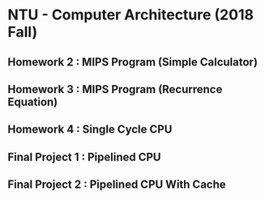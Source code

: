# NTU - Computer Architecture (2018 Fall)

## Homework 2 : MIPS Program (Simple Calculator)

## Homework 3 : MIPS Program (Recurrence Equation)

## Homework 4 : Single Cycle CPU

## Final Project 1 : Pipelined CPU

## Final Project 2 : Pipelined CPU With Cache
